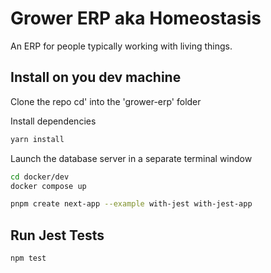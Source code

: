 # Grower ERP aka Homeostasis
An ERP for people typically working with living things.

## Install on you dev machine

Clone the repo
cd' into the 'grower-erp' folder

Install dependencies
```bash
yarn install
```

Launch the database server in a separate terminal window
```bash
cd docker/dev
docker compose up
```

```bash
pnpm create next-app --example with-jest with-jest-app
```

## Run Jest Tests

```bash
npm test
```
